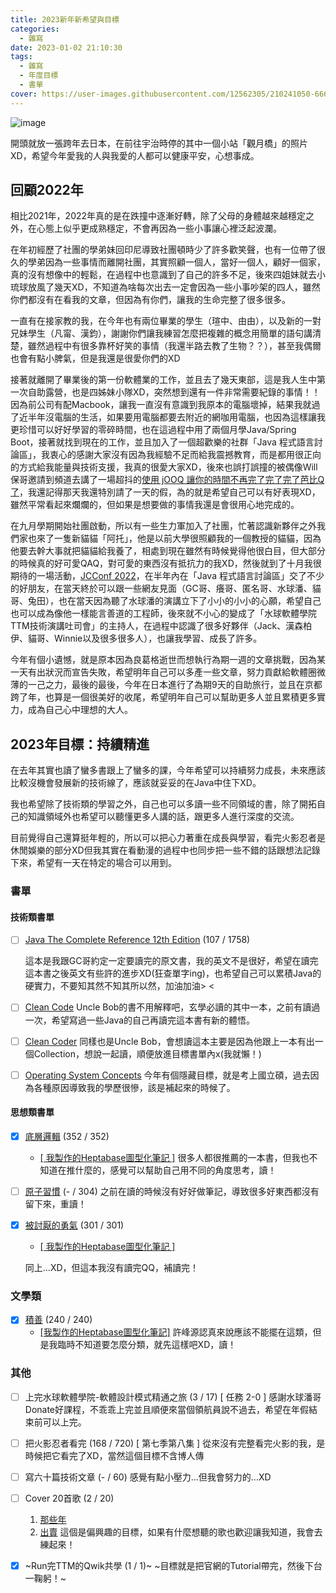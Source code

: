 ```yaml
---
title: 2023新年新希望與目標
categories:
  - 雜寫
date: 2023-01-02 21:10:30
tags:
  - 雜寫
  - 年度目標
  - 書單
cover: https://user-images.githubusercontent.com/12562305/210241050-66624502-a43b-4f91-8b51-748e64253535.jpg
---
```

![image](https://user-images.githubusercontent.com/12562305/210241050-66624502-a43b-4f91-8b51-748e64253535.jpg)

開頭就放一張跨年去日本，在前往宇治時停的其中一個小站「觀月橋」的照片XD，希望今年愛我的人與我愛的人都可以健康平安，心想事成。

## 回顧2022年

相比2021年，2022年真的是在跌撞中逐漸好轉，除了父母的身體越來越穩定之外，在心態上似乎更成熟穩定，不會再因為一些小事讓心裡泛起波瀾。

在年初經歷了社團的學弟妹回印尼導致社團頓時少了許多歡笑聲，也有一位帶了很久的學弟因為一些事情而離開社團，其實照顧一個人，當好一個人，顧好一個家，真的沒有想像中的輕鬆，在過程中也意識到了自己的許多不足，後來四姐妹就去小琉球放風了幾天XD，不知道為啥每次出去一定會因為一些小事吵架的四人，雖然你們都沒有在看我的文章，但因為有你們，讓我的生命完整了很多很多。

一直有在接家教的我，在今年也有兩位畢業的學生（瑄中、由由），以及新的一對兄妹學生（凡甯、漢鈞），謝謝你們讓我練習怎麼把複雜的概念用簡單的語句講清楚，雖然過程中有很多靠杯好笑的事情（我還半路去教了生物？？），甚至我偶爾也會有點小脾氣，但是我還是很愛你們的XD

接著就離開了畢業後的第一份軟體業的工作，並且去了幾天東部，這是我人生中第一次自助露營，也是四姊妹小隊XD，突然想到還有一件非常需要紀錄的事情！！因為前公司有配Macbook，讓我一直沒有意識到我原本的電腦壞掉，結果我就過了近半年沒電腦的生活，如果要用電腦都要去附近的網咖用電腦，也因為這樣讓我更珍惜可以好好學習的零碎時間，也在這過程中用了兩個月學Java/Spring Boot，接著就找到現在的工作，並且加入了一個超歡樂的社群「Java 程式語言討論區」，我衷心的感謝大家沒有因為我經驗不足而給我震撼教育，而是都用很正向的方式給我能量與技術支援，我真的很愛大家XD，後來也誤打誤撞的被偶像Will保哥邀請到頻道去講了一場超抖的[使用 jOOQ 讓你的時間不再完了完了完了芭比Q了](https://youtu.be/z7oMNath12A?list=PLDSiMgDHzYhcnyh6dBov6c9jWNqnlf37m)，我還記得那天我還特別請了一天的假，為的就是希望自己可以有好表現XD，雖然平常看起來爛爛的，但如果是想要做的事情我還是會很用心地完成的。

在九月學期開始社團啟動，所以有一些生力軍加入了社團，忙著認識新夥伴之外我們家也來了一隻新貓貓「阿托」，他是以前大學很照顧我的一個教授的貓貓，因為他要去幹大事就把貓貓給我養了，相處到現在雖然有時候覺得他很白目，但大部分的時候真的好可愛QAQ，對可愛的東西沒有抵抗力的我XD，然後就到了十月我很期待的一場活動，[JCConf 2022](https://jcconf.tw/2022/)，在半年內在「Java 程式語言討論區」交了不少的好朋友，在當天終於可以跟一些網友見面（GC哥、癢哥、匿名哥、水球潘、貓哥、兔田），也在當天因為聽了水球潘的演講立下了小小的小小的心願，希望自己也可以成為像他一樣能言善道的工程師，後來就不小心的變成了「水球軟體學院TTM技術演講吐司會」的主持人，在過程中認識了很多好夥伴（Jack、漢森柏伊、貓哥、Winnie以及很多很多人），也讓我學習、成長了許多。

今年有個小遺憾，就是原本因為良葛格逝世而想執行為期一週的文章挑戰，因為某一天有出狀況而宣告失敗，希望明年自己可以多產一些文章，努力貢獻給軟體圈微薄的一己之力，最後的最後，今年在日本進行了為期9天的自助旅行，並且在京都跨了年，也算是一個很美好的收尾，希望明年自己可以幫助更多人並且累積更多實力，成為自己心中理想的大人。

## 2023年目標：持續精進

在去年其實也讀了蠻多書跟上了蠻多的課，今年希望可以持續努力成長，未來應該比較沒機會發展新的技術線了，應該就妥妥的在Java中住下XD。

我也希望除了技術類的學習之外，自己也可以多讀一些不同領域的書，除了開拓自己的知識領域外也希望可以聽懂更多人講的話，跟更多人進行深度的交流。

目前覺得自己還算挺年輕的，所以可以把心力著重在成長與學習，看完火影忍者是休閒娛樂的部分XD但我其實在看動漫的過程中也同步把一些不錯的話跟想法記錄下來，希望有一天在特定的場合可以用到。

### 書單

#### 技術類書單

- [ ] [Java The Complete Reference 12th Edition](https://www.amazon.com/Java-Complete-Reference-Herbert-Schildt/dp/1260463419) (107 / 1758) 

  這本是我跟GC哥約定一定要讀完的原文書，我的英文不是很好，希望在讀完這本書之後英文有些許的進步XD(狂查單字ing)，也希望自己可以累積Java的硬實力，不要知其然不知其所以然，加油加油> <

- [ ] [Clean Code](https://www.amazon.com/Clean-Code-Handbook-Software-Craftsmanship/dp/0132350882)
  Uncle Bob的書不用解釋吧，玄學必讀的其中一本，之前有讀過一次，希望寫過一些Java的自己再讀完這本書有新的體悟。

- [ ] [Clean Coder](https://www.amazon.com/Clean-Coder-Conduct-Professional-Programmers/dp/0137081073)
  同樣也是Uncle Bob，會想讀這本主要是因為他跟上一本有出一個Collection，想說一起讀，順便放進目標書單內x(我就懶！)

- [ ] [Operating System Concepts](https://www.tenlong.com.tw/products/9781119586166)
  今年有個隱藏目標，就是考上國立碩，過去因為各種原因導致我的學歷很慘，該是補起來的時候了。

#### 思想類書單

- [x] [底層邏輯](https://www.books.com.tw/products/0010919211) (352 / 352)
  - [[ 我製作的Heptabase圖型化筆記 ]](https://app.heptabase.com/w/8a848b93985200636347b5299b13e455088366cf60dfea5d4349a13ef9d7fded)
  很多人都很推薦的一本書，但我也不知道在推什麼的，感覺可以幫助自己用不同的角度思考，讀！

- [ ] [原子習慣](https://www.books.com.tw/products/0010822522) (- / 304)
  之前在讀的時候沒有好好做筆記，導致很多好東西都沒有留下來，重讀！

- [x] [被討厭的勇氣](https://www.books.com.tw/products/0010653153) (301 / 301)
  - [[ 我製作的Heptabase圖型化筆記 ]](https://app.heptabase.com/w/160849330956b76904f525f2b27e558484b82a5848ebdbc46bdead322bcf6073)

  同上...XD，但這本我沒有讀完QQ，補讀完！

### 文學類

- [x] [積善](https://www.books.com.tw/products/0010884662) (240 / 240)
  - [[我製作的Heptabase圖型化筆記]](https://app.heptabase.com/w/321bebfa592d415b5089588007414baae9bd892e89578101dfea19687c8b4fac)
  許峰源認真來說應該不能擺在這類，但是我臨時不知道要怎麼分類，就先這樣吧XD，讀！
### 其他

- [ ] 上完水球軟體學院-軟體設計模式精通之旅 (3 / 17)
  [ 任務 2-0 ]
  感謝水球潘哥Donate好課程，不乖乖上完並且順便來當個領航員說不過去，希望在年假結束前可以上完。

- [ ] 把火影忍者看完 (168 / 720) 
  [ 第七季第八集 ]
  從來沒有完整看完火影的我，是時候把它看完了XD，當然這個目標不含博人傳

- [ ] 寫六十篇技術文章 (- / 60) 
  感覺有點小壓力...但我會努力的...XD

- [ ] Cover 20首歌 (2 / 20)
  1. [那些年](https://youtu.be/peK2FIE4ICM)
  2. [出賣](https://youtu.be/Ypjf9KLOF1I)
  這個是偏興趣的目標，如果有什麼想聽的歌也歡迎讓我知道，我會去練起來！

- [x] ~Run完TTM的Qwik共學 (1 / 1)~
  ~目標就是把官網的Tutorial帶完，然後下台一鞠躬！~

